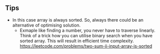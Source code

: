 ## Tips
- In this case array is always sorted. So, always there could be an alternative of optimising solution.
    -   Exmaple like finding a number, you never have to traverse linearly. Think of a trick how you can utilise binary search when you have sorted array. This will result in efficient time complexity. https://leetcode.com/problems/two-sum-ii-input-array-is-sorted